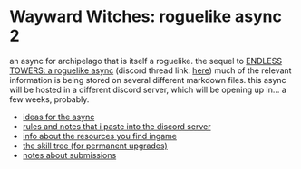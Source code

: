 # Wayward Witches: roguelike async 2

an async for archipelago that is itself a roguelike. the sequel to [ENDLESS TOWERS: a roguelike async](https://github.com/empathy-mp3/ENDLESS-TOWERS) (discord thread link: [here](https://discord.com/channels/731205301247803413/1264701243603947550/1264701265615781988))
much of the relevant information is being stored on several different markdown files.
this async will be hosted in a different discord server, which will be opening up in... a few weeks, probably.

- [ideas for the async](ideas.md)
- [rules and notes that i paste into the discord server](pasted_rules_and_notes.md)
- [info about the resources you find ingame](resources.md)
- [the skill tree (for permanent upgrades)](skilltree.md)
- [notes about submissions](submissions.md)
